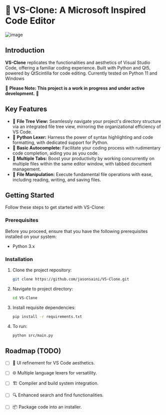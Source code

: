 # 🚀 VS-Clone: A Microsoft Inspired Code Editor
![image](https://github.com/jasonsaini/VS-Clone/assets/69808698/971e7843-720c-496c-8ed0-604b180da0cc)



## Introduction

**VS-Clone** replicates the functionalities and aesthetics of Visual Studio Code, offering a familiar coding experience. Built with Python and Qt5, powered by QtScintilla for code editing. Currently tested on Python 11 and Windows


🚧 **Please Note: This project is a work in progress and under active development.** 🚧

## Key Features

- 📂 **File Tree View:** Seamlessly navigate your project's directory structure via an integrated file tree view, mirroring the organizational efficiency of VS Code.
- 🐍 **Python Lexer:** Harness the power of syntax highlighting and code formatting, with dedicated support for Python.
- 🎯 **Basic Autocomplete:** Facilitate your coding process with rudimentary code completion, aiding you as you code.
- 📑 **Multiple Tabs:** Boost your productivity by working concurrently on multiple files within the same editor window, with tabbed document management.
- 💾 **File Manipulation:** Execute fundamental file operations with ease, including reading, writing, and saving files.

## Getting Started

Follow these steps to get started with VS-Clone:

### Prerequisites

Before you proceed, ensure that you have the following prerequisites installed on your system:

- Python 3.x

### Installation

1. Clone the project repository:
   ```bash
   git clone https://github.com/jasonsaini/VS-Clone.git

2. Navigate to project directory: 
   ```bash
   cd VS-Clone
3. Install requisite dependencies:
   ```bash
   pip install -r requirements.txt
4. To run:
   ```bash
   python src/main.py

## Roadmap (TODO)
- [ ] 🔨 UI refinement for VS Code aesthetics.
- [ ] 🌐 Multiple language lexers for versatility.
- [ ] 🏗️ Compiler and build system integration.
- [ ] 🔍 Enhanced search and find functionalities.
- [ ] 📦 Package code into an installer.



